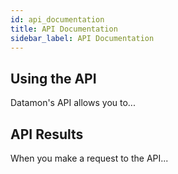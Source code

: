 ```yaml
---
id: api_documentation
title: API Documentation
sidebar_label: API Documentation
---
```


## Using the API
Datamon's API allows you to...

## API Results
When you make a request to the API...
